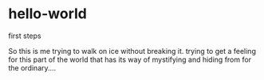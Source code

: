 # hello-world
first steps

So this is me trying to walk on ice without breaking it. 
trying to get a feeling for this part of the world that has its way of mystifying and hiding from for the ordinary.... 


